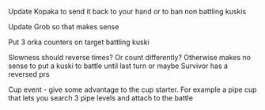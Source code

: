 Update Kopaka to send it back to your hand
or to ban non battling kuskis

Update Grob so that makes sense

Put 3 orka counters on target battling kuski

Slowness should reverse times? Or count
differently? Otherwise makes no sense to
put a kuski to battle until last turn
or maybe Survivor has a reversed prs

Cup event - give some advantage to the
cup starter. For example a pipe cup
that lets you search 3 pipe levels and
attach to the battle